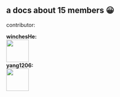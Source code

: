 <h2>a docs about 15 members 😀</h2>

contributor:

<div style="display:flex">
<b>winchesHe:<b/>
<div><img style="height:60px" src="https://avatars.githubusercontent.com/u/96854855?s=40&v=4"></div>
<b>yang1206:</b>
<div><img style="height:60px" src="https://avatars.githubusercontent.com/u/28709596?s=70&v=4"></div>
</div
